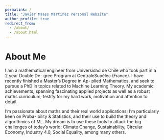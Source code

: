 ```yaml
---
permalink: /
title: "Javier Maass Martinez Personal Website"
author_profile: true
redirect_from: 
  - /about/
  - /about.html
---
```


# About Me
I am a mathematical engineer from Universidad de Chile who took part in a 2 year Double De-
gree Program at CentraleSupélec (France). I have recently finished a Master’s Degree in Ap-
plied Mathematics, and seek to pursue a PhD in topics related to Machine Learning Theory.
My academic achievements, spanning fascinating applied projects as well as a robust maths
curriculum; testify for my hard work, motivation and attention to detail.

I’m passionate about maths and their real world applications; I’m particularly keen on Proba-
bility & Statistics, and their use to build the theory and algorithmics of ML. My dream is to
use these tools to attack the big challenges of today’s world: Climate Change, Sustainability,
Circular Economy, Industry 4.0, Social Equality, among many others.